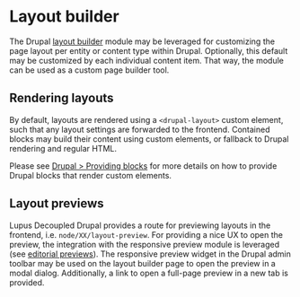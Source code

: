 # Layout builder

The Drupal [layout builder](https://www.drupal.org/docs/8/core/modules/layout-builder) module may be leveraged for customizing the page layout per entity or content type within Drupal. Optionally, this default may be customized by each individual content item. That way, the module can be used as a custom page builder tool.

## Rendering layouts

By default, layouts are rendered using a `<drupal-layout>` custom element, such that any layout settings are forwarded to the frontend. Contained blocks may build their content using custom elements, or fallback to Drupal rendering and regular HTML.

Please see [Drupal > Providing blocks](/drupal/providing-blocks) for more details on how to provide Drupal blocks that render custom elements.

## Layout previews

Lupus Decoupled Drupal provides a route for previewing layouts in the frontend, i.e. `node/XX/layout-preview`. For providing a nice UX to open the preview, the integration with the responsive preview module is leveraged (see [editorial previews](/guide/editorial-previews)). The responsive preview widget in the Drupal admin toolbar may be used on the layout builder page to open the preview in a modal dialog. Additionally, a link to open a full-page preview in a new tab is provided.

